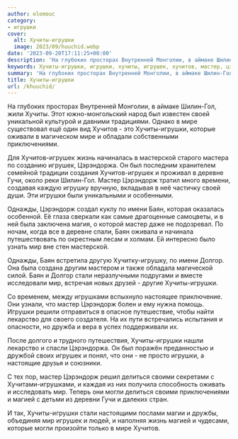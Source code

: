 ```yaml
---
author: olomouc
category:
- игрушки
cover:
  alt: Хучиты-игрушки
  image: 2023/09/huuchid.webp
date: '2023-09-20T17:11:25+00:00'
description: 'На глубоких просторах Внутренней Монголии, в аймаке Шилин-Гол, жили Хучиты. Этот южно-монгольский народ был известен своей уникальной культурой и...'
keywords: Хучиты-игрушки, игрушки, хучиты, игрушек, хучитов, мастер, цэрэндорж, баян, мир, мире, шилин, гол, своей, которые, приключениями, жизнь
summary: 'На глубоких просторах Внутренней Монголии, в аймаке Шилин-Гол, жили Хучиты. Этот южно-монгольский народ был известен своей уникальной культурой и...'
title: Хучиты-игрушки
url: /khuuchid/
---
```


На глубоких просторах Внутренней Монголии, в аймаке Шилин\-Гол, жили Хучиты. Этот южно\-монгольский народ был известен своей уникальной культурой и давними традициями. Однако в мире существовал ещё один вид Хучитов \- это Хучиты-игрушки, которые оживали в магическом мире и обладали собственными приключениями.

Для Хучитов-игрушек жизнь начиналась в мастерской старого мастера по созданию игрушек, Цэрэндоржа. Он был последним хранителем семейной традиции создания Хучитов-игрушек и проживал в деревне Гучи, около реки Шилин-Гол. Мастер Цэрэндорж тратил много времени, создавая каждую игрушку вручную, вкладывая в неё частичку своей души. Эти игрушки были уникальными и особенными.

Однажды, Цэрэндорж создал куклу по имени Баян, которая оказалась особенной. Её глаза сверкали как самые драгоценные самоцветы, и в ней была заключена магия, о которой мастер даже не подозревал. По ночам, когда все в деревне спали, Баян оживала и начинала путешествовать по окрестным лесам и холмам. Ей интересно было узнать мир вне стен мастерской.

Однажды, Баян встретила другую Хучитку\-игрушку, по имени Долгор. Она была создана другим мастером и также обладала магической силой. Баян и Долгор стали неразлучными подругами и вместе исследовали мир, встречая новых друзей \- другие Хучиты-игрушки.

Со временем, между игрушками вспыхнуло настоящее приключение. Они узнали, что мастер Цэрэндорж болен и ему нужна помощь. Игрушки решили отправиться в опасное путешествие, чтобы найти лекарство для своего создателя. На их пути встречались испытания и опасности, но дружба и вера в успех поддерживали их.

После долгого и трудного путешествия, Хучиты\-игрушки нашли лекарство и спасли Цэрэндоржа. Он был поражён преданностью и дружбой своих игрушек и понял, что они \- не просто игрушки, а настоящие друзья и союзники.

С тех пор, мастер Цэрэндорж решил делиться своими секретами с Хучитами-игрушками, и каждая из них получила способность оживать и исследовать мир. Теперь они могли делиться своими приключениями и магией с детьми из деревни Гучи и далеких стран.

И так, Хучиты-игрушки стали настоящими послами магии и дружбы, объединяя мир игрушек и людей, и наполняя жизнь магией и чудесами, которые могли произойти только в мире Хучитов.